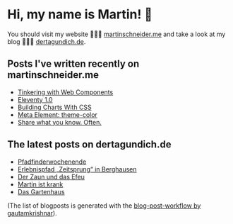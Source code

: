 # Hi, my name is Martin! 👋 
You should visit my website 👨🏼‍💻  [martinschneider.me](https://martinschneider.me) and take a look at my blog 🤷🏼‍♂️ [dertagundich.de](https://www.dertagundich.de).

## Posts I've written recently on martinschneider.me
<!-- MSME-POST-LIST:START -->
- [Tinkering with Web Components](https://martinschneider.me/articles/tinkering-with-web-components/)
- [Eleventy 1.0](https://martinschneider.me/articles/eleventy-1-0/)
- [Building Charts With CSS](https://martinschneider.me/articles/building-charts-with-css/)
- [Meta Element: theme-color](https://martinschneider.me/articles/meta-element-theme-color/)
- [Share what you know. Often.](https://martinschneider.me/articles/share-what-you-know-often/)
<!-- MSME-POST-LIST:END -->

## The latest posts on dertagundich.de
<!-- DTUI-POST-LIST:START -->
- [Pfadfinderwochenende](https://www.dertagundich.de/2022/11/13/pfadfinderwochenende/)
- [Erlebnispfad „Zeitsprung“ in Berghausen](https://www.dertagundich.de/2022/11/06/erlebnispfad-zeitsprung-in-berghausen/)
- [Der Zaun und das Efeu](https://www.dertagundich.de/2022/10/30/der-zaun-und-das-efeu/)
- [Martin ist krank](https://www.dertagundich.de/2022/10/23/martin-ist-krank/)
- [Das Gartenhaus](https://www.dertagundich.de/2022/10/16/das-gartenhaus/)
<!-- DTUI-POST-LIST:END -->

(The list of blogposts is generated with the [blog-post-workflow by gautamkrishnar](https://github.com/gautamkrishnar/blog-post-workflow)).
